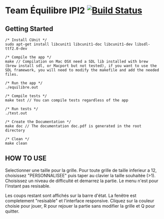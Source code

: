 # Team Équilibre IPI2 [![Build Status](https://travis-ci.com/Smirow/equilibre.svg?token=e4iudyJx4ptdm1S88isC&branch=sprint-01)](https://travis-ci.com/Smirow/equilibre)

## Getting Started

```
/* Install CUnit */
sudo apt-get install libcunit1 libcunit1-doc libcunit1-dev libsdl-ttf2.0-dev

/* Compile the app */
make // Compilation on Mac OSX need a SDL lib installed with brew (brew install sdl, or Macport but not tested), if you want to use the SDL framework, you will need to modify the makefile and add the needed files.

/* Run the app */
./equilibre.out

/* Compile tests */
make test // You can compile tests regardless of the app

/* Run tests */
./test.out

/* Create the Documentation */
make doc // The documentation doc.pdf is generated in the root directory

/* Clean */
make clean
```

## HOW TO USE

Selectionner une taille pour la grille. Pour toute grille de taille inferieur a 12, choisissez "PERSONNALISEE" puis taper au clavier la taille souhaitée (>1). Choisissez un niveau de difficulté et demarrez la partie. Le menu n'est pour l'instant pas resisable.

Les coups restant sont affichés sur la barre d'état. La fenêtre est completement "resisable" et l'interface responsive. Cliquez sur la couleur choisie pour jouer, R pour rejouer la partie sans modifier la grille et Q pour quitter.
